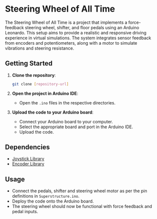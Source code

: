 # Steering Wheel of All Time

The Steering Wheel of All Time is a project that implements a force-feedback steering wheel, shifter, and floor pedals using an Arduino Leonardo. This setup aims to provide a realistic and responsive driving experience in virtual simulations. The system integrates sensor feedback from encoders and potentiometers, along with a motor to simulate vibrations and steering resistance.

## Getting Started

1. **Clone the repository**:
    ```sh
    git clone [repository-url]
    ```

2. **Open the project in Arduino IDE**:
    - Open the `.ino` files in the respective directories.

3. **Upload the code to your Arduino board**:
    - Connect your Arduino board to your computer.
    - Select the appropriate board and port in the Arduino IDE.
    - Upload the code.

## Dependencies

- [Joystick Library](https://github.com/MHeironimus/ArduinoJoystickLibrary)
- [Encoder Library](https://www.pjrc.com/teensy/td_libs_Encoder.html)

## Usage

- Connect the pedals, shifter and steering wheel motor as per the pin definitions in <code>Superstructure.ino</code>.
- Deploy the code onto the Arduino board.
- The steering wheel should now be functional with force feedback and pedal inputs.

